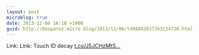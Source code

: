 ```yaml
---
layout: post
microblog: true
date: 2013-12-06 16:18 +1000
guid: http://desparoz.micro.blog/2013/12/06/t408842837263134720.html
---
```

Link: Link: Touch ID decay [t.co/J5JCHzMtS...](http://t.co/J5JCHzMtSj)
